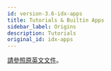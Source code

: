 ```yaml
---
id: version-3.6-idx-apps
title: Tutorials & Builtin Apps
sidebar_label: Origins
description: Tutorials
original_id: idx-apps
---
```


[請參照原英文文件](../primehub-app-tutorial-template)。
